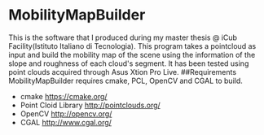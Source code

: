 # MobilityMapBuilder
This is the software that I produced during my master thesis @ iCub Facility(Istituto Italiano di Tecnologia).
This program takes a pointcloud as input and build the mobility map of the scene using the information of the slope and roughness of each cloud's segment.
It has been tested using point clouds acquired through Asus Xtion Pro Live.
##Requirements
MobilityMapBuilder requires cmake, PCL, OpenCV and CGAL to build.

- cmake https://cmake.org/
- Point Cloid Library http://pointclouds.org/
- OpenCV http://opencv.org/
- CGAL http://www.cgal.org/
